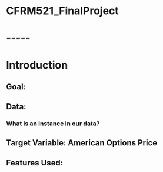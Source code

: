 # CFRM521_FinalProject

# -----

# Introduction

## Goal:

## Data:

### What is an instance in our data?

## Target Variable: American Options Price

## Features Used:



